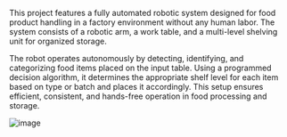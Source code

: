 This project features a fully automated robotic system designed for food product handling in a factory environment without any human labor. The system consists of a robotic arm, a work table, and a multi-level shelving unit for organized storage.

The robot operates autonomously by detecting, identifying, and categorizing food items placed on the input table. Using a programmed decision algorithm, it determines the appropriate shelf level for each item based on type or batch and places it accordingly. This setup ensures efficient, consistent, and hands-free operation in food processing and storage.

![image](https://github.com/MohammedM-git/images/blob/main/%D9%84%D9%82%D8%B7%D8%A9%20%D8%A7%D9%84%D8%B4%D8%A7%D8%B4%D8%A9%202025-07-19%20034338.png?raw=true)
